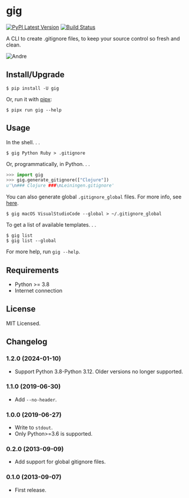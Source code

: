 # gig

[![PyPI Latest Version](https://badgen.net/pypi/v/gig)](https://pypi.org/project/gig/)
[![Build Status](https://github.com/sloria/gig/actions/workflows/build-release.yml/badge.svg)](https://github.com/sloria/gig/actions/workflows/build-release.yml)

A CLI to create .gitignore files, to keep your source control so fresh and clean.

![Andre](https://upload.wikimedia.org/wikipedia/commons/d/d8/Andr%C3%A93000.jpg)

## Install/Upgrade

```
$ pip install -U gig
```

Or, run it with [pipx](https://github.com/pipxproject/pipx):

```
$ pipx run gig --help
```

## Usage

In the shell. . .

```
$ gig Python Ruby > .gitignore
```

Or, programmatically, in Python. . .

```python
>>> import gig
>>> gig.generate_gitignore(["Clojure"])
u'\n### Clojure ###\nLeiningen.gitignore'
```

You can also generate global `.gitignore_global` files. For more info, see [here](https://help.github.com/en/articles/ignoring-files#create-a-global-gitignore).

```
$ gig macOS VisualStudioCode --global > ~/.gitignore_global
```

To get a list of available templates. . .

```
$ gig list
$ gig list --global
```

For more help, run `gig --help`.

## Requirements

- Python >= 3.8
- Internet connection

## License

MIT Licensed.

## Changelog

### 1.2.0 (2024-01-10)

- Support Python 3.8-Python 3.12. Older versions no longer supported.

### 1.1.0 (2019-06-30)

- Add `--no-header`.

### 1.0.0 (2019-06-27)

- Write to `stdout`.
- Only Python>=3.6 is supported.

### 0.2.0 (2013-09-09)

- Add support for global gitignore files.

### 0.1.0 (2013-09-07)

- First release.
